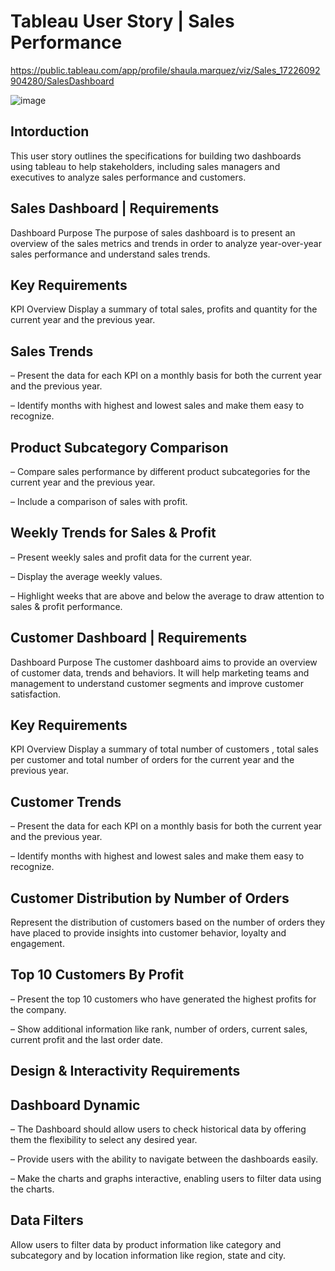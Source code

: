 # Tableau User Story | Sales Performance

https://public.tableau.com/app/profile/shaula.marquez/viz/Sales_17226092904280/SalesDashboard

![image](https://github.com/user-attachments/assets/a6bf1454-9eb4-4ab1-b2f3-574ee1f45ed7)

## Intorduction
This user story outlines the specifications for building two dashboards using tableau to help stakeholders, including sales managers and executives to analyze sales performance and customers. 

## Sales Dashboard | Requirements
Dashboard Purpose
The purpose of sales dashboard is to present an overview of the sales metrics and trends in order to analyze year-over-year sales performance and understand sales trends.

## Key Requirements
KPI Overview
Display a summary of total sales, profits and quantity for the current year and the previous year.

## Sales Trends
 – Present the data for each KPI on a monthly basis for both the current year and the previous year.

 – Identify months with highest and lowest sales and make them easy to recognize.

## Product Subcategory Comparison
 – Compare sales performance by different product subcategories for the current year and the previous year.

 – Include a comparison of sales with profit.

## Weekly Trends for Sales & Profit
 – Present weekly sales and profit data for the current year.

 – Display the average weekly values.

 – Highlight weeks that are above and below the average to draw attention to sales & profit performance.

## Customer Dashboard | Requirements
Dashboard Purpose
The customer dashboard aims to provide an overview of customer data, trends and behaviors. It will help marketing teams and management to understand customer segments and improve customer satisfaction.

## Key Requirements
KPI Overview
Display a summary of total number of customers , total sales per customer and total number of orders for the current year and the previous year.

## Customer Trends
 – Present the data for each KPI on a monthly basis for both the current year and the previous year.

 – Identify months with highest and lowest sales and make them easy to recognize.

## Customer Distribution by Number of Orders
Represent the distribution of customers based on the number of orders they have placed to provide insights into customer behavior, loyalty and engagement.

## Top 10 Customers By Profit
 – Present the top 10 customers who have generated the highest profits for the company.

 – Show additional information like rank, number of orders, current sales, current profit and the last order date.

## Design & Interactivity Requirements
## Dashboard Dynamic
 – The Dashboard should allow users to check historical data by offering them the flexibility to select any desired year.

 – Provide users with the ability to navigate between the dashboards easily.

 – Make the charts and graphs interactive, enabling users to filter data using the charts.

## Data Filters
Allow users to filter data by product information like category and subcategory and by location information like region, state and city.


